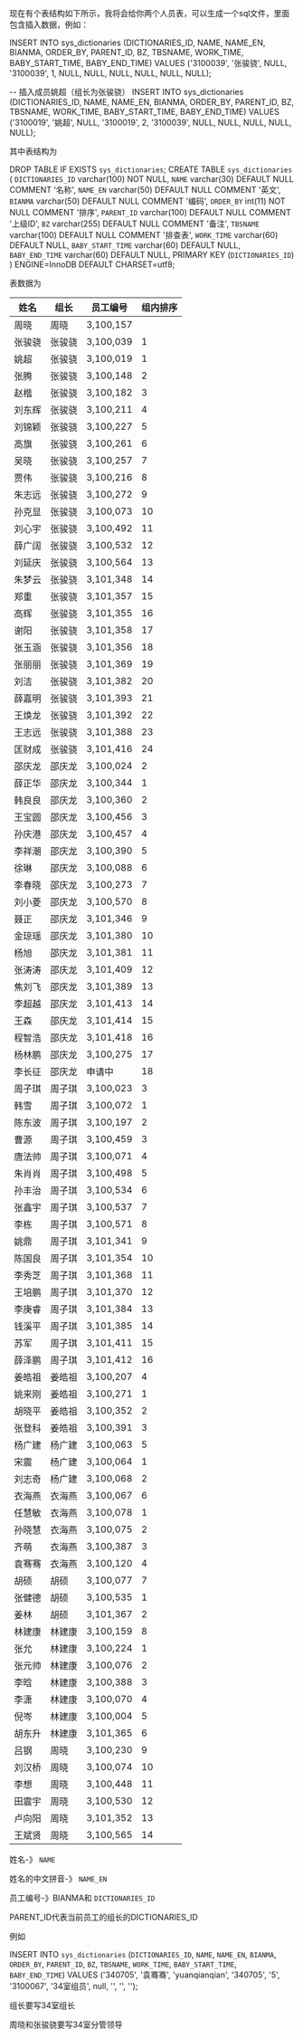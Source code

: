 现在有个表结构如下所示，我将会给你两个人员表，可以生成一个sql文件，里面包含插入数据，例如：

INSERT INTO sys_dictionaries (DICTIONARIES_ID, NAME, NAME_EN, BIANMA, ORDER_BY, PARENT_ID, BZ, TBSNAME, WORK_TIME, BABY_START_TIME, BABY_END_TIME)
VALUES ('3100039', '张骏骁', NULL, '3100039', 1, NULL, NULL, NULL, NULL, NULL, NULL);

-- 插入成员姚超（组长为张骏骁）
INSERT INTO sys_dictionaries (DICTIONARIES_ID, NAME, NAME_EN, BIANMA, ORDER_BY, PARENT_ID, BZ, TBSNAME, WORK_TIME, BABY_START_TIME, BABY_END_TIME)
VALUES ('3100019', '姚超', NULL, '3100019', 2, '3100039', NULL, NULL, NULL, NULL, NULL);

其中表结构为

DROP TABLE IF EXISTS `sys_dictionaries`;
CREATE TABLE `sys_dictionaries` (
  `DICTIONARIES_ID` varchar(100) NOT NULL,
  `NAME` varchar(30) DEFAULT NULL COMMENT '名称',
  `NAME_EN` varchar(50) DEFAULT NULL COMMENT '英文',
  `BIANMA` varchar(50) DEFAULT NULL COMMENT '编码',
  `ORDER_BY` int(11) NOT NULL COMMENT '排序',
  `PARENT_ID` varchar(100) DEFAULT NULL COMMENT '上级ID',
  `BZ` varchar(255) DEFAULT NULL COMMENT '备注',
  `TBSNAME` varchar(100) DEFAULT NULL COMMENT '排查表',
  `WORK_TIME` varchar(60) DEFAULT NULL,
  `BABY_START_TIME` varchar(60) DEFAULT NULL,
  `BABY_END_TIME` varchar(60) DEFAULT NULL,
  PRIMARY KEY (`DICTIONARIES_ID`)
) ENGINE=InnoDB DEFAULT CHARSET=utf8;

表数据为

| 姓名   | 组长   | 员工编号  | 组内排序 |
| ------ | ------ | --------- | -------- |
| 周晓   | 周晓   | 3,100,157 |          |
| 张骏骁 | 张骏骁 | 3,100,039 | 1        |
| 姚超   | 张骏骁 | 3,100,019 | 1        |
| 张腾   | 张骏骁 | 3,100,148 | 2        |
| 赵楷   | 张骏骁 | 3,100,182 | 3        |
| 刘东辉 | 张骏骁 | 3,100,211 | 4        |
| 刘锦颖 | 张骏骁 | 3,100,227 | 5        |
| 高旗   | 张骏骁 | 3,100,261 | 6        |
| 吴晓   | 张骏骁 | 3,100,257 | 7        |
| 贾伟   | 张骏骁 | 3,100,216 | 8        |
| 朱志远 | 张骏骁 | 3,100,272 | 9        |
| 孙克显 | 张骏骁 | 3,100,073 | 10       |
| 刘心宇 | 张骏骁 | 3,100,492 | 11       |
| 薛广阔 | 张骏骁 | 3,100,532 | 12       |
| 刘延庆 | 张骏骁 | 3,100,564 | 13       |
| 朱梦云 | 张骏骁 | 3,101,348 | 14       |
| 郑重   | 张骏骁 | 3,101,357 | 15       |
| 高辉   | 张骏骁 | 3,101,355 | 16       |
| 谢阳   | 张骏骁 | 3,101,358 | 17       |
| 张玉涵 | 张骏骁 | 3,101,356 | 18       |
| 张丽丽 | 张骏骁 | 3,101,369 | 19       |
| 刘洁   | 张骏骁 | 3,101,382 | 20       |
| 薛嘉明 | 张骏骁 | 3,101,393 | 21       |
| 王焕龙 | 张骏骁 | 3,101,392 | 22       |
| 王志远 | 张骏骁 | 3,101,388 | 23       |
| 匡财成 | 张骏骁 | 3,101,416 | 24       |
| 邵庆龙 | 邵庆龙 | 3,100,024 | 2        |
| 薛正华 | 邵庆龙 | 3,100,344 | 1        |
| 韩良良 | 邵庆龙 | 3,100,360 | 2        |
| 王宝圆 | 邵庆龙 | 3,100,456 | 3        |
| 孙庆港 | 邵庆龙 | 3,100,457 | 4        |
| 李祥潮 | 邵庆龙 | 3,100,390 | 5        |
| 徐琳   | 邵庆龙 | 3,100,088 | 6        |
| 李春晓 | 邵庆龙 | 3,100,273 | 7        |
| 刘小菱 | 邵庆龙 | 3,100,570 | 8        |
| 聂正   | 邵庆龙 | 3,101,346 | 9        |
| 金琼瑶 | 邵庆龙 | 3,101,380 | 10       |
| 杨旭   | 邵庆龙 | 3,101,381 | 11       |
| 张涛涛 | 邵庆龙 | 3,101,409 | 12       |
| 焦刘飞 | 邵庆龙 | 3,101,389 | 13       |
| 李超越 | 邵庆龙 | 3,101,413 | 14       |
| 王森   | 邵庆龙 | 3,101,414 | 15       |
| 程智浩 | 邵庆龙 | 3,101,418 | 16       |
| 杨林鹏 | 邵庆龙 | 3,100,275 | 17       |
| 李长征 | 邵庆龙 | 申请中    | 18       |
| 周子琪 | 周子琪 | 3,100,023 | 3        |
| 韩雪   | 周子琪 | 3,100,072 | 1        |
| 陈东波 | 周子琪 | 3,100,197 | 2        |
| 曹源   | 周子琪 | 3,100,459 | 3        |
| 唐法帅 | 周子琪 | 3,100,071 | 4        |
| 朱肖肖 | 周子琪 | 3,100,498 | 5        |
| 孙丰治 | 周子琪 | 3,100,534 | 6        |
| 张鑫宇 | 周子琪 | 3,100,537 | 7        |
| 李栋   | 周子琪 | 3,100,571 | 8        |
| 姚鼎   | 周子琪 | 3,101,341 | 9        |
| 陈国良 | 周子琪 | 3,101,354 | 10       |
| 李秀芝 | 周子琪 | 3,101,368 | 11       |
| 王培鹏 | 周子琪 | 3,101,370 | 12       |
| 李庚睿 | 周子琪 | 3,101,384 | 13       |
| 钱溪平 | 周子琪 | 3,101,385 | 14       |
| 苏军   | 周子琪 | 3,101,411 | 15       |
| 薛泽鹏 | 周子琪 | 3,101,412 | 16       |
| 姜皓祖 | 姜皓祖 | 3,100,207 | 4        |
| 姚来刚 | 姜皓祖 | 3,100,271 | 1        |
| 胡晓平 | 姜皓祖 | 3,100,352 | 2        |
| 张登科 | 姜皓祖 | 3,100,391 | 3        |
| 杨广建 | 杨广建 | 3,100,063 | 5        |
| 宋震   | 杨广建 | 3,100,064 | 1        |
| 刘志奇 | 杨广建 | 3,100,068 | 2        |
| 衣海燕 | 衣海燕 | 3,100,067 | 6        |
| 任慧敏 | 衣海燕 | 3,100,078 | 1        |
| 孙晓慧 | 衣海燕 | 3,100,075 | 2        |
| 齐萌   | 衣海燕 | 3,100,387 | 3        |
| 袁骞骞 | 衣海燕 | 3,100,120 | 4        |
| 胡硕   | 胡硕   | 3,100,077 | 7        |
| 张健德 | 胡硕   | 3,100,535 | 1        |
| 姜林   | 胡硕   | 3,101,367 | 2        |
| 林建康 | 林建康 | 3,100,159 | 8        |
| 张允   | 林建康 | 3,100,224 | 1        |
| 张元帅 | 林建康 | 3,100,076 | 2        |
| 李晗   | 林建康 | 3,100,388 | 3        |
| 李潇   | 林建康 | 3,100,070 | 4        |
| 倪岑   | 林建康 | 3,100,004 | 5        |
| 胡东升 | 林建康 | 3,101,365 | 6        |
| 吕钢   | 周晓   | 3,100,230 | 9        |
| 刘汉桥 | 周晓   | 3,100,074 | 10       |
| 李想   | 周晓   | 3,100,448 | 11       |
| 田震宇 | 周晓   | 3,100,530 | 12       |
| 卢向阳 | 周晓   | 3,101,352 | 13       |
| 王斌贤 | 周晓   | 3,100,565 | 14       |

姓名-》 `NAME`

姓名的中文拼音-》   `NAME_EN`

员工编号-》BIANMA和 `DICTIONARIES_ID`

PARENT_ID代表当前员工的组长的DICTIONARIES_ID

例如

INSERT INTO `sys_dictionaries` (`DICTIONARIES_ID`, `NAME`, `NAME_EN`, `BIANMA`, `ORDER_BY`, `PARENT_ID`, `BZ`, `TBSNAME`, `WORK_TIME`, `BABY_START_TIME`, `BABY_END_TIME`)  VALUES ('340705', '袁骞骞', 'yuanqianqian', '340705', '5', '3100067', '34室组员', null, '', '', '');

组长要写34室组长

周晓和张骏骁要写34室分管领导